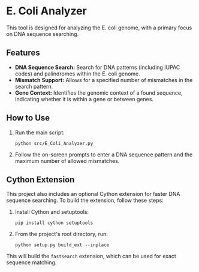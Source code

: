 # E. Coli Analyzer

This tool is designed for analyzing the E. coli genome, with a primary focus on DNA sequence searching.

## Features

- **DNA Sequence Search:** Search for DNA patterns (including IUPAC codes) and palindromes within the E. coli genome.
- **Mismatch Support:** Allows for a specified number of mismatches in the search pattern.
- **Gene Context:** Identifies the genomic context of a found sequence, indicating whether it is within a gene or between genes.

## How to Use

1.  Run the main script:
    ```
    python src/E_Coli_Analyzer.py
    ```
2.  Follow the on-screen prompts to enter a DNA sequence pattern and the maximum number of allowed mismatches.

## Cython Extension

This project also includes an optional Cython extension for faster DNA sequence searching. To build the extension, follow these steps:

1.  Install Cython and setuptools:
    ```
    pip install cython setuptools
    ```
2.  From the project's root directory, run:
    ```
    python setup.py build_ext --inplace
    ```

This will build the `fastsearch` extension, which can be used for exact sequence matching. 